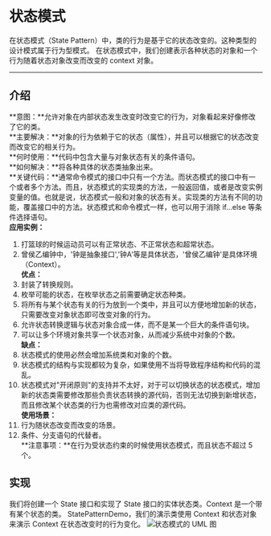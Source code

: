 # 状态模式
在状态模式（State Pattern）中，类的行为是基于它的状态改变的。这种类型的设计模式属于行为型模式。
在状态模式中，我们创建表示各种状态的对象和一个行为随着状态对象改变而改变的 context 对象。
******
## 介绍
**意图：**允许对象在内部状态发生改变时改变它的行为，对象看起来好像修改了它的类。  
**主要解决：**对象的行为依赖于它的状态（属性），并且可以根据它的状态改变而改变它的相关行为。  
**何时使用：**代码中包含大量与对象状态有关的条件语句。  
**如何解决：**将各种具体的状态类抽象出来。  
**关键代码：**通常命令模式的接口中只有一个方法。而状态模式的接口中有一个或者多个方法。而且，状态模式的实现类的方法，一般返回值，或者是改变实例变量的值。也就是说，状态模式一般和对象的状态有关。实现类的方法有不同的功能，覆盖接口中的方法。状态模式和命令模式一样，也可以用于消除 if...else 等条件选择语句。  
**应用实例：**  
1. 打篮球的时候运动员可以有正常状态、不正常状态和超常状态。  
2. 曾侯乙编钟中，'钟是抽象接口','钟A'等是具体状态，'曾侯乙编钟'是具体环境（Context）。  
**优点：**  
1. 封装了转换规则。  
2. 枚举可能的状态，在枚举状态之前需要确定状态种类。  
3. 将所有与某个状态有关的行为放到一个类中，并且可以方便地增加新的状态，只需要改变对象状态即可改变对象的行为。  
4. 允许状态转换逻辑与状态对象合成一体，而不是某一个巨大的条件语句块。  
5. 可以让多个环境对象共享一个状态对象，从而减少系统中对象的个数。  
**缺点：**  
1. 状态模式的使用必然会增加系统类和对象的个数。  
2. 状态模式的结构与实现都较为复杂，如果使用不当将导致程序结构和代码的混乱。  
3. 状态模式对"开闭原则"的支持并不太好，对于可以切换状态的状态模式，增加新的状态类需要修改那些负责状态转换的源代码，否则无法切换到新增状态，而且修改某个状态类的行为也需修改对应类的源代码。  
**使用场景：**  
1. 行为随状态改变而改变的场景。  
2. 条件、分支语句的代替者。  
**注意事项：**在行为受状态约束的时候使用状态模式，而且状态不超过 5 个。  
## 实现
我们将创建一个 State 接口和实现了 State 接口的实体状态类。Context 是一个带有某个状态的类。
StatePatternDemo，我们的演示类使用 Context 和状态对象来演示 Context 在状态改变时的行为变化。
![状态模式的 UML 图](http://www.runoob.com/wp-content/uploads/2014/08/state_pattern_uml_diagram.jpg)